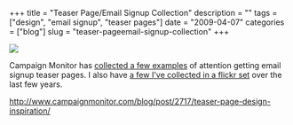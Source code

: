 +++
title = "Teaser Page/Email Signup Collection"
description = ""
tags = ["design", "email signup", "teaser pages"]
date = "2009-04-07"
categories = ["blog"]
slug = "teaser-pageemail-signup-collection"
+++



  <div class="notebook-screenshot"><a href="http://www.campaignmonitor.com/blog/post/2717/teaser-page-design-inspiration/"><img src="//konigi.com/media/bluga/wt49db81005e759.jpg"/></a></div><p>Campaign Monitor has <a href="http://www.campaignmonitor.com/blog/post/2717/teaser-page-design-inspiration/">collected a few examples</a> of attention getting email signup teaser pages. I also have <a href="http://www.flickr.com/photos/jibbajabba/sets/72157600418894165/">a few I've collected in a flickr set</a> over the last few years.</p>
    
  <a href="http://www.campaignmonitor.com/blog/post/2717/teaser-page-design-inspiration/">http://www.campaignmonitor.com/blog/post/2717/teaser-page-design-inspiration/</a>
